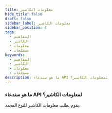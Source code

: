 ```yaml
---
title: معلومات الكاشير
hide_title: false
draft: false
sidebar_label: معلومات الكاشير
sidebar_position: 4
tags:
  - المفاهيم
  - الكاشير
  - معلومات
  - مصطلحات
keywords:
  - المفاهيم
  - الكاشير
  - معلومات
  - مصطلحات
description: ما هو ستدعاء API لمعلومات الكاشير؟
---
```


### ما هو ستدعاء API لمعلومات الكاشير؟

يقوم بطلب معلومات الكاشير للنوع المحدد.
